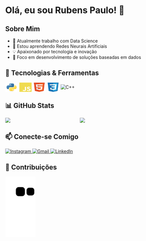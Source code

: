 # Olá, eu sou Rubens Paulo! 👋

## Sobre Mim
- 🔭 Atualmente trabalho com Data Science
- 🌱 Estou aprendendo Redes Neurais Artificiais
- 💡 Apaixonado por tecnologia e inovação
- 🎯 Foco em desenvolvimento de soluções baseadas em dados

## 🚀 Tecnologias & Ferramentas
<div style="display: inline_block">
  <img align="center" alt="Python" height="30" width="40" src="https://raw.githubusercontent.com/devicons/devicon/master/icons/python/python-original.svg">
  <img align="center" alt="JavaScript" height="30" width="40" src="https://raw.githubusercontent.com/devicons/devicon/master/icons/javascript/javascript-plain.svg">
  <img align="center" alt="HTML5" height="30" width="40" src="https://raw.githubusercontent.com/devicons/devicon/master/icons/html5/html5-original.svg">
  <img align="center" alt="CSS3" height="30" width="40" src="https://raw.githubusercontent.com/devicons/devicon/master/icons/css3/css3-original.svg">
  <img align="center" alt="C++" height="30" width="40" src="https://cdn.jsdelivr.net/gh/devicons/devicon/icons/cplusplus/cplusplus-plain.svg">
</div>

## 📊 GitHub Stats
<div>
  <img align="left" width="47%" src="https://github-readme-stats.vercel.app/api?username=RubensPaulo1&show_icons=true&theme=gotham&hide_border=true" />
  <img align="left" width="47%" src="https://github-readme-stats.vercel.app/api/top-langs/?username=RubensPaulo1&layout=compact&theme=gotham&hide_border=true" />
</div>

<br clear="left"/>

## 📫 Conecte-se Comigo
<div>
  <a href="https://instagram.com/nox1997__" target="_blank">
    <img src="https://img.shields.io/badge/-Instagram-%23E4405F?style=for-the-badge&logo=instagram&logoColor=white" alt="Instagram">
  </a>
  <a href="mailto:silvapaulorubens@icloud.com">
    <img src="https://img.shields.io/badge/-Gmail-%23333?style=for-the-badge&logo=gmail&logoColor=white" alt="Gmail">
  </a>
  <a href="https://www.linkedin.com/in/" target="_blank">
    <img src="https://img.shields.io/badge/-LinkedIn-%230077B5?style=for-the-badge&logo=linkedin&logoColor=white" alt="LinkedIn">
  </a>
</div>

## 🐍 Contribuições
![Snake animation](https://github.com/rafaballerini/rafaballerini/raw/output/github-contribution-grid-snake.svg)
